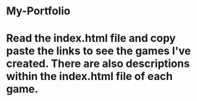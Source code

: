 # My-Portfolio
# Read the index.html file and copy paste the links to see the games I've created. There are also descriptions within the index.html file of each game.
